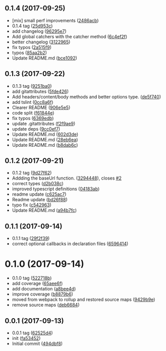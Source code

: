 <a name="0.1.4"></a>
## 0.1.4 (2017-09-25)

* [mix] small perf improvements ([2486acb](https://github.com/elbywan/wretch/commit/2486acb))
* 0.1.4 tag ([25d953c](https://github.com/elbywan/wretch/commit/25d953c))
* add changelog ([96295e7](https://github.com/elbywan/wretch/commit/96295e7))
* Add global catchers with the catcher method ([6c4ef2f](https://github.com/elbywan/wretch/commit/6c4ef2f))
* better changelog ([3122965](https://github.com/elbywan/wretch/commit/3122965))
* fix typos ([2a515f9](https://github.com/elbywan/wretch/commit/2a515f9))
* typos ([85aa2b2](https://github.com/elbywan/wretch/commit/85aa2b2))
* Update README.md ([bce1092](https://github.com/elbywan/wretch/commit/bce1092))



<a name="0.1.3"></a>
## 0.1.3 (2017-09-22)

* 0.1.3 tag ([9251ba0](https://github.com/elbywan/wretch/commit/9251ba0))
* add gitattributes ([5fde426](https://github.com/elbywan/wretch/commit/5fde426))
* Add headers/content/body methods and better options type. ([de5f740](https://github.com/elbywan/wretch/commit/de5f740))
* add tslint ([0cc8a6f](https://github.com/elbywan/wretch/commit/0cc8a6f))
* Clearer README ([906e5e5](https://github.com/elbywan/wretch/commit/906e5e5))
* code split ([f61844e](https://github.com/elbywan/wretch/commit/f61844e))
* fix typos ([6369edb](https://github.com/elbywan/wretch/commit/6369edb))
* update .gitattributes ([f2f9ae9](https://github.com/elbywan/wretch/commit/f2f9ae9))
* update deps ([9cc0ef7](https://github.com/elbywan/wretch/commit/9cc0ef7))
* Update README.md ([602d3de](https://github.com/elbywan/wretch/commit/602d3de))
* Update README.md ([28eb6ea](https://github.com/elbywan/wretch/commit/28eb6ea))
* Update README.md ([b8dab6c](https://github.com/elbywan/wretch/commit/b8dab6c))



<a name="0.1.2"></a>
## 0.1.2 (2017-09-21)

* 0.1.2 tag ([9d27f62](https://github.com/elbywan/wretch/commit/9d27f62))
* Addding the baseUrl function. ([3294448](https://github.com/elbywan/wretch/commit/3294448)), closes [#2](https://github.com/elbywan/wretch/issues/2)
* correct types ([d2b038c](https://github.com/elbywan/wretch/commit/d2b038c))
* improved typescript definitions ([04183ab](https://github.com/elbywan/wretch/commit/04183ab))
* readme update ([c625ac7](https://github.com/elbywan/wretch/commit/c625ac7))
* Readme update ([bd26f88](https://github.com/elbywan/wretch/commit/bd26f88))
* typo fix ([c542963](https://github.com/elbywan/wretch/commit/c542963))
* Update README.md ([a94b7fc](https://github.com/elbywan/wretch/commit/a94b7fc))



<a name="0.1.1"></a>
## 0.1.1 (2017-09-14)

* 0.1.1 tag ([29f2f39](https://github.com/elbywan/wretch/commit/29f2f39))
* correct optional callbacks in declaration files ([6596414](https://github.com/elbywan/wretch/commit/6596414))



<a name="0.1.0"></a>
# 0.1.0 (2017-09-14)

* 0.1.0 tag ([522718b](https://github.com/elbywan/wretch/commit/522718b))
* add coverage ([65aee6f](https://github.com/elbywan/wretch/commit/65aee6f))
* add documentation ([a8bee4d](https://github.com/elbywan/wretch/commit/a8bee4d))
* improve coverage ([b8879b6](https://github.com/elbywan/wretch/commit/b8879b6))
* moved from webpack to rollup and restored source maps ([9429b9e](https://github.com/elbywan/wretch/commit/9429b9e))
* remove source maps ([deb6684](https://github.com/elbywan/wretch/commit/deb6684))



<a name="0.0.1"></a>
## 0.0.1 (2017-09-13)

* 0.0.1 tag ([62525d4](https://github.com/elbywan/wretch/commit/62525d4))
* init ([fa53452](https://github.com/elbywan/wretch/commit/fa53452))
* Initial commit ([494dbf8](https://github.com/elbywan/wretch/commit/494dbf8))



